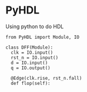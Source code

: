 # PyHDL
Using python to do HDL

```
from PyHDL import Module, IO

class DFF(Module):
  clk = IO.input()
  rst_n = IO.input()
  d = IO.input()
  q = IO.output()
  
  @Edge(clk.rise, rst_n.fall)
  def flop(self):
   
```
